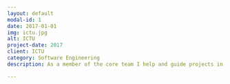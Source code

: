 ```yaml
---
layout: default
modal-id: 1
date: 2017-01-01
img: ictu.jpg
alt: ICTU
project-date: 2017
client: ICTU
category: Software Engineering
description: As a member of the core team I help and guide projects in the world of continuous delivery, software quality assurance and agile development processes. I help them to resolve any impediments they may encounter along the way. Furthermore I help clients and hosting parties to integrate the team's output into their environments, extending the continuous delivery experience. 

---
```

